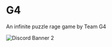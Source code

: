 # G4
An infinite puzzle rage game by Team G4

![Discord Banner 2](https://discordapp.com/api/guilds/621177882131038208/widget.png?style=banner2)
